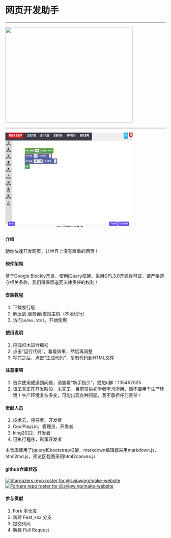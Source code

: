# 网页开发助手

<hr />
<img src="https://socialify.git.ci/svipwing/make-website/image?description=1&forks=1&issues=1&language=1&logo=https%3A%2F%2Fblockly.svipwing.xyz%2Fassets%2Flogo.png&name=1&owner=1&pattern=Brick%20Wall&pulls=1&stargazers=1&theme=Dark" width="400px" height="300px" />
<hr />
<img src="./image/help2.png" width="400px" height="300px" />

#### 介绍

助你快速开发网页，让世界上没有难做的网页！

#### 软件架构

基于Google Blockly开发，使用jQuery框架，采用GPL3.0开源许可证，请严格遵守相关条款，我们将保留追究法律责任的权利！

#### 安装教程

1. 下载发行版
2. 解压到 服务器/虚拟主机（本地也行）
3. 访问`index.html`，开始使用

#### 使用说明

1. 拖拽积木进行编程
2. 点击“运行代码”，看看效果，然后再调整
3. 写完之后，点击“生成代码”，复制代码到HTML文件

#### 注意事项

1. 首次使用或遇到问题，请查看“新手指引”，或加q群：135452025
2. 该工具正在开发阶段，未完工，目前仅供初学者学习所用，请不要用于生产环境！生产环境复杂多变，可能出现各种问题，我不承担任何责任！

#### 贡献人员

1. 技术云，领导者、开发者
2. CoolPlayLin，管理员、开发者
3. king2022，开发者
4. 可执行程序，彩蛋开发者

本仓库使用了jquery和bootstrap框架，markdown编辑器采用markdown.js、html2md.js，预览区截图采用html2canvas.js

#### github仓库状态

[![Stargazers repo roster for @svipwing/make-website](https://reporoster.com/stars/svipwing/make-website)](https://github.com/svipwing/make-website/stargazers)
[![Forkers repo roster for @svipwing/make-website](https://reporoster.com/forks/svipwing/make-website)](https://github.com/svipwing/make-website/network/members)

#### 参与贡献

1. Fork 本仓库
2. 新建 Feat_xxx 分支
3. 提交代码
4. 新建 Pull Request
